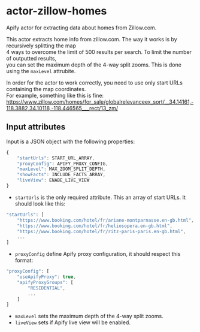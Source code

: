 # actor-zillow-homes

Apify actor for extracting data about homes from Zillow.com.

This actor extracts home info from zillow.com. The way it works is by recursively splitting the map  
4 ways to overcome the limit of 500 results per search. To limit the number of outputted results,  
you can set the maximum depth of the 4-way split zooms. This is done using the `maxLevel` attrubite.  

In order for the actor to work correctly, you need to use only start URLs containing the map coordinates.  
For example, something like this is fine:  
https://www.zillow.com/homes/for_sale/globalrelevanceex_sort/__34.14161,-118.3882,34.10118,-118.446565___rect/13_zm/

## Input attributes

Input is a JSON object with the following properties:

```javascript
{
    "startUrls": START_URL_ARRAY,
    "proxyConfig": APIFY_PROXY_CONFIG,
    "maxLevel": MAX_ZOOM_SPLIT_DEPTH,
    "showFacts": INCLUDE_FACTS_ARRAY,
    "liveView": ENABE_LIVE_VIEW
}
```

* `startUrls` is the only required attribute. This an array of start URLs.  It should look like this:  
```javascript
"startUrls": [
    "https://www.booking.com/hotel/fr/ariane-montparnasse.en-gb.html",
    "https://www.booking.com/hotel/fr/heliosopera.en-gb.html",
    "https://www.booking.com/hotel/fr/ritz-paris-paris.en-gb.html",
    ...
]
```  
* `proxyConfig` define Apify proxy configuration, it should respect this format:  
```javascript
"proxyConfig": [
    "useApifyProxy": true,
    "apifyProxyGroups": [
        "RESIDENTIAL",
        ...
    ]
]
```  
* `maxLevel` sets the maximum depth of the 4-way split zooms.  
* `liveView` sets if Apify live view will be enabled.  
